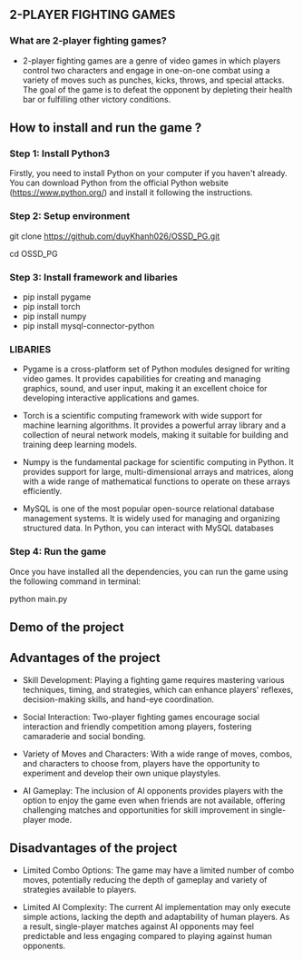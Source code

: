 ## 2-PLAYER FIGHTING GAMES
### What are 2-player fighting games?
- 2-player fighting games are a genre of video games in which players control two characters and engage in one-on-one combat using a variety of moves such as punches, kicks, throws, and special attacks. The goal of the game is to defeat the opponent by depleting their health bar or fulfilling other victory conditions.

## How to install and run the game ?

### Step 1: Install Python3
Firstly, you need to install Python on your computer if you haven't already. You can download Python from the official Python website (https://www.python.org/) and install it following the instructions.

### Step 2: Setup environment

git clone https://github.com/duyKhanh026/OSSD_PG.git

cd OSSD_PG

### Step 3: Install framework and libaries

- pip install pygame
- pip install torch
- pip install numpy
- pip install mysql-connector-python


### LIBARIES
- Pygame is a cross-platform set of Python modules designed for writing video games. It provides capabilities for creating and managing graphics, sound, and user input, making it an excellent choice for developing interactive applications and games.

- Torch is a scientific computing framework with wide support for machine learning algorithms. It provides a powerful array library and a collection of neural network models, making it suitable for building and training deep learning models.

- Numpy is the fundamental package for scientific computing in Python. It provides support for large, multi-dimensional arrays and matrices, along with a wide range of mathematical functions to operate on these arrays efficiently.

- MySQL is one of the most popular open-source relational database management systems. It is widely used for managing and organizing structured data. In Python, you can interact with MySQL databases

### Step 4: Run the game
Once you have installed all the dependencies, you can run the game using the following command in terminal:

python main.py

  
## Demo of the project




## Advantages of the project

- Skill Development: Playing a fighting game requires mastering various techniques, timing, and strategies, which can enhance players' reflexes, decision-making skills, and hand-eye coordination.

- Social Interaction: Two-player fighting games encourage social interaction and friendly competition among players, fostering camaraderie and social bonding.

- Variety of Moves and Characters: With a wide range of moves, combos, and characters to choose from, players have the opportunity to experiment and develop their own unique playstyles.

- AI Gameplay: The inclusion of AI opponents provides players with the option to enjoy the game even when friends are not available, offering challenging matches and opportunities for skill improvement in single-player mode.

## Disadvantages of the project

- Limited Combo Options: The game may have a limited number of combo moves, potentially reducing the depth of gameplay and variety of strategies available to players.

- Limited AI Complexity: The current AI implementation may only execute simple actions, lacking the depth and adaptability of human players. As a result, single-player matches against AI opponents may feel predictable and less engaging compared to playing against human opponents. 
